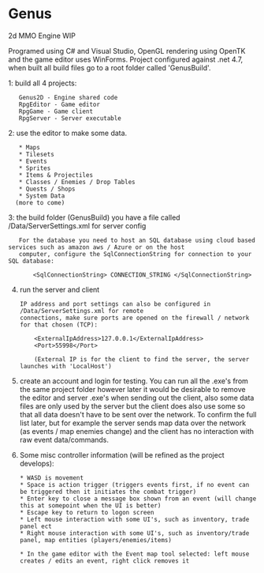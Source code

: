 # Genus
2d MMO Engine WIP

 Programed using C# and Visual Studio, OpenGL rendering using OpenTK and the game editor uses WinForms.
 Project configured against .net 4.7, when built all build files go to a root folder called 'GenusBuild'.

 1: build all 4 projects:
 
       Genus2D - Engine shared code
       RpgEditor - Game editor
       RpgGame - Game client
       RpgServer - Server executable
       
 2: use the editor to make some data.
       
       * Maps
       * Tilesets
       * Events
       * Sprites
       * Items & Projectiles
       * Classes / Enemies / Drop Tables
       * Quests / Shops
       * System Data
      (more to come)
 
 3: the build folder (GenusBuild) you have a file called /Data/ServerSettings.xml for server config
 
       For the database you need to host an SQL database using cloud based services such as amazon aws / Azure or on the host 
       computer, configure the SqlConnectionString for connection to your SQL database:
           
           <SqlConnectionString> CONNECTION_STRING </SqlConnectionString>
       
 4. run the server and client
 
        IP address and port settings can also be configured in /Data/ServerSettings.xml for remote 
        connections, make sure ports are opened on the firewall / network for that chosen (TCP):
            
            <ExternalIpAddress>127.0.0.1</ExternalIpAddress>
            <Port>55998</Port>
            
            (External IP is for the client to find the server, the server launches with 'LocalHost')
    
 5. create an account and login for testing. You can run all the .exe's from the same project folder
    however later it would be desirable to remove the editor and server .exe's when sending out the
    client, also some data files are only used by the server but the client does also use some so that
    all data doesn't have to be sent over the network. To confirm the full list later, but for example
    the server sends map data over the network (as events / map enemies change) and the client has no
    interaction with raw event data/commands.
 
 6. Some misc controller information (will be refined as the project develops):
 
        * WASD is movement
        * Space is action trigger (triggers events first, if no event can be triggered then it initiates the combat trigger)
        * Enter key to close a message box shown from an event (will change this at somepoint when the UI is better)
        * Escape key to return to logon screen
        * Left mouse interaction with some UI's, such as inventory, trade panel ect
        * Right mouse interaction with some UI's, such as inventory/trade panel, map entities (players/enemies/items)
        
        * In the game editor with the Event map tool selected: left mouse creates / edits an event, right click removes it 
        
        
